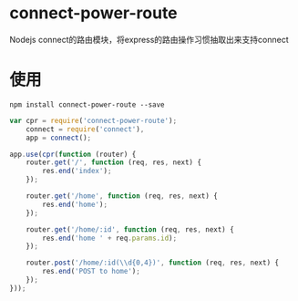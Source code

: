 # connect-power-route
Nodejs connect的路由模块，将express的路由操作习惯抽取出来支持connect

# 使用

```
npm install connect-power-route --save
```

```js
var cpr = require('connect-power-route');
	connect = require('connect'),
	app = connect();

app.use(cpr(function (router) {
	router.get('/', function (req, res, next) {
		res.end('index');
	});

	router.get('/home', function (req, res, next) {
		res.end('home');
	});

	router.get('/home/:id', function (req, res, next) {
		res.end('home ' + req.params.id);
	});

	router.post('/home/:id(\\d{0,4})', function (req, res, next) {
		res.end('POST to home');
	});
}));
```
